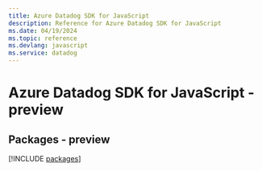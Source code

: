 ```yaml
---
title: Azure Datadog SDK for JavaScript
description: Reference for Azure Datadog SDK for JavaScript
ms.date: 04/19/2024
ms.topic: reference
ms.devlang: javascript
ms.service: datadog
---
```

# Azure Datadog SDK for JavaScript - preview
## Packages - preview
[!INCLUDE [packages](datadog-index.md)]